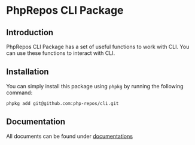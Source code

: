 # PhpRepos CLI Package

## Introduction

PhpRepos CLI Package has a set of useful functions to work with CLI. You can use these functions to interact with CLI.

## Installation

You can simply install this package using `phpkg` by running the following command:

```shell
phpkg add git@github.com:php-repos/cli.git
```

## Documentation

All documents can be found under [documentations](https://phpkg.com/packages/cli/documentations/getting-started)
